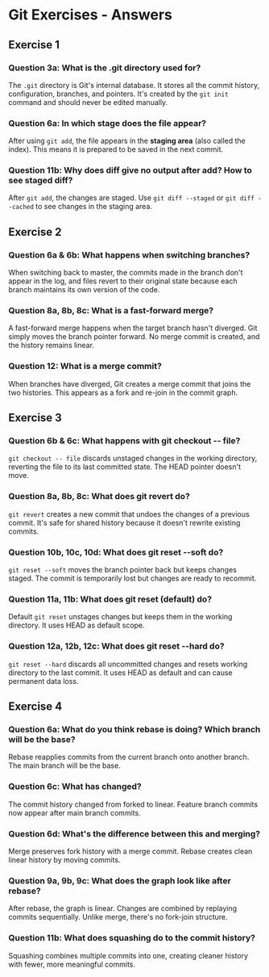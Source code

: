 # Git Exercises - Answers

## Exercise 1

### Question 3a: What is the .git directory used for?
The `.git` directory is Git's internal database. It stores all the commit history, configuration, branches, and pointers. It's created by the `git init` command and should never be edited manually.

### Question 6a: In which stage does the file appear?
After using `git add`, the file appears in the **staging area** (also called the index). This means it is prepared to be saved in the next commit.

### Question 11b: Why does diff give no output after add? How to see staged diff?
After `git add`, the changes are staged. Use `git diff --staged` or `git diff --cached` to see changes in the staging area.

## Exercise 2

### Question 6a & 6b: What happens when switching branches?
When switching back to master, the commits made in the branch don't appear in the log, and files revert to their original state because each branch maintains its own version of the code.

### Question 8a, 8b, 8c: What is a fast-forward merge?
A fast-forward merge happens when the target branch hasn't diverged. Git simply moves the branch pointer forward. No merge commit is created, and the history remains linear.

### Question 12: What is a merge commit?
When branches have diverged, Git creates a merge commit that joins the two histories. This appears as a fork and re-join in the commit graph.

## Exercise 3

### Question 6b & 6c: What happens with git checkout -- file?
`git checkout -- file` discards unstaged changes in the working directory, reverting the file to its last committed state. The HEAD pointer doesn't move.

### Question 8a, 8b, 8c: What does git revert do?
`git revert` creates a new commit that undoes the changes of a previous commit. It's safe for shared history because it doesn't rewrite existing commits.

### Question 10b, 10c, 10d: What does git reset --soft do?
`git reset --soft` moves the branch pointer back but keeps changes staged. The commit is temporarily lost but changes are ready to recommit.

### Question 11a, 11b: What does git reset (default) do?
Default `git reset` unstages changes but keeps them in the working directory. It uses HEAD as default scope.

### Question 12a, 12b, 12c: What does git reset --hard do?
`git reset --hard` discards all uncommitted changes and resets working directory to the last commit. It uses HEAD as default and can cause permanent data loss.

## Exercise 4

### Question 6a: What do you think rebase is doing? Which branch will be the base?
Rebase reapplies commits from the current branch onto another branch. The main branch will be the base.

### Question 6c: What has changed?
The commit history changed from forked to linear. Feature branch commits now appear after main branch commits.

### Question 6d: What's the difference between this and merging?
Merge preserves fork history with a merge commit. Rebase creates clean linear history by moving commits.

### Question 9a, 9b, 9c: What does the graph look like after rebase?
After rebase, the graph is linear. Changes are combined by replaying commits sequentially. Unlike merge, there's no fork-join structure.

### Question 11b: What does squashing do to the commit history?
Squashing combines multiple commits into one, creating cleaner history with fewer, more meaningful commits.